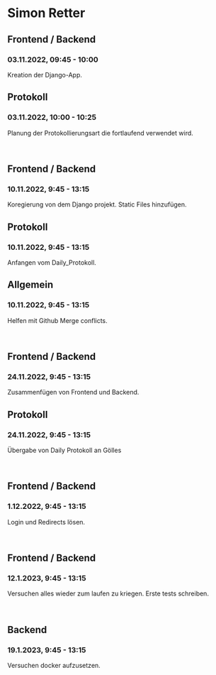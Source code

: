 # Simon Retter


## Frontend / Backend
### 03.11.2022, 09:45 - 10:00
Kreation der Django-App.

## Protokoll
### 03.11.2022, 10:00 - 10:25
Planung der Protokollierungsart die fortlaufend verwendet wird.

<br />

## Frontend / Backend
### 10.11.2022, 9:45 - 13:15
Koregierung von dem Django projekt. Static Files hinzufügen.

## Protokoll
### 10.11.2022, 9:45 - 13:15
Anfangen vom Daily_Protokoll.

## Allgemein
### 10.11.2022, 9:45 - 13:15
Helfen mit Github Merge conflicts.

<br />

## Frontend / Backend
### 24.11.2022, 9:45 - 13:15
Zusammenfügen von Frontend und Backend.

## Protokoll
### 24.11.2022, 9:45 - 13:15
Übergabe von Daily Protokoll an Gölles

<br />

## Frontend / Backend
### 1.12.2022, 9:45 - 13:15
Login und Redirects lösen.

<br />

## Frontend / Backend
### 12.1.2023, 9:45 - 13:15
Versuchen alles wieder zum laufen zu kriegen.
Erste tests schreiben.

<br />

## Backend
### 19.1.2023, 9:45 - 13:15
Versuchen docker aufzusetzen.

